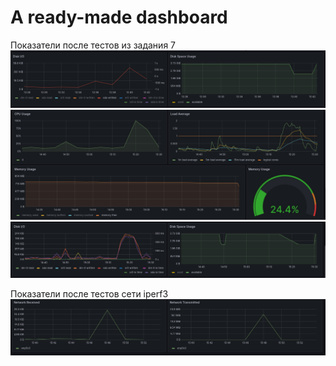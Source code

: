 # A ready-made dashboard
Показатели после тестов из задания 7
![](screenshots/1.png)
![](screenshots/2.png)
![](screenshots/3.png)

Показатели после тестов сети iperf3
![](screenshots/4.png)